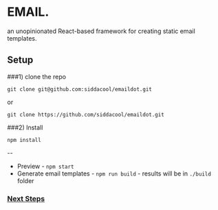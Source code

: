 # EMAIL.

an unopinionated React-based framework for creating static email templates.

## Setup
###1) clone the repo

`git clone git@github.com:siddacool/emaildot.git` 

or

`git clone https://github.com/siddacool/emaildot.git`

###2) Install

`npm install`

--

- Preview - `npm start`
- Generate email templates - `npm run build` - results will be in `./build` folder


### [Next Steps](https://github.com/siddacool/emaildot/wiki "Documentation ")
